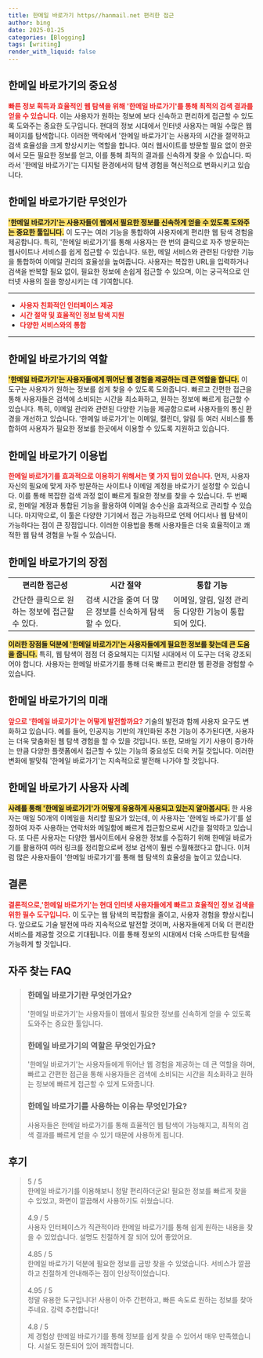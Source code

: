 ```yaml
---
title: 한메일 바로가기 https//hanmail.net 편리한 접근
author: bing
date: 2025-01-25
categories: [Blogging]
tags: [writing]
render_with_liquid: false
---
```



<h2 id='한메일_바로가기의_중요성'>한메일 바로가기의 중요성</h2>

<p><b><span style="color: #ee2323;">빠른 정보 획득과 효율적인 웹 탐색을 위해 '한메일 바로가기'를 통해 최적의 검색 결과를 얻을 수 있습니다.</span></b> 이는 사용자가 원하는 정보에 보다 신속하고 편리하게 접근할 수 있도록 도와주는 중요한 도구입니다. 현대의 정보 시대에서 인터넷 사용자는 매일 수많은 웹 페이지를 탐색합니다. 이러한 맥락에서 '한메일 바로가기'는 사용자의 시간을 절약하고 검색 효율성을 크게 향상시키는 역할을 합니다. 여러 웹사이트를 방문할 필요 없이 한곳에서 모든 필요한 정보를 얻고, 이를 통해 최적의 결과를 신속하게 찾을 수 있습니다. 따라서 '한메일 바로가기'는 디지털 환경에서의 탐색 경험을 혁신적으로 변화시키고 있습니다.</p>

<h2 id='한메일_바로가기란_무엇인가'>한메일 바로가기란 무엇인가</h2>

<p><b><span style="background-color: #ffe066;">'한메일 바로가기'는 사용자들이 웹에서 필요한 정보를 신속하게 얻을 수 있도록 도와주는 중요한 툴입니다.</span></b> 이 도구는 여러 기능을 통합하여 사용자에게 편리한 웹 탐색 경험을 제공합니다. 특히, '한메일 바로가기'를 통해 사용자는 한 번의 클릭으로 자주 방문하는 웹사이트나 서비스를 쉽게 접근할 수 있습니다. 또한, 메일 서비스와 관련된 다양한 기능을 통합하여 이메일 관리의 효율성을 높여줍니다. 사용자는 복잡한 URL을 입력하거나 검색을 반복할 필요 없이, 필요한 정보에 손쉽게 접근할 수 있으며, 이는 궁극적으로 인터넷 사용의 질을 향상시키는 데 기여합니다.</p>

<hr />

<ul>
    <li><b><span style="color: #ee2323;">사용자 친화적인 인터페이스 제공</span></b></li>
    <li><b><span style="color: #ee2323;">시간 절약 및 효율적인 정보 탐색 지원</span></b></li>
    <li><b><span style="color: #ee2323;">다양한 서비스와의 통합</span></b></li>
</ul>

<hr />

<h2 id='한메일_바로가기의_역할'>한메일 바로가기의 역할</h2>

<p><b><span style="background-color: #ffe066;">'한메일 바로가기'는 사용자들에게 뛰어난 웹 경험을 제공하는 데 큰 역할을 합니다.</span></b> 이 도구는 사용자가 원하는 정보를 쉽게 찾을 수 있도록 도와줍니다. 빠르고 간편한 접근을 통해 사용자들은 검색에 소비되는 시간을 최소화하고, 원하는 정보에 빠르게 접근할 수 있습니다. 특히, 이메일 관리와 관련된 다양한 기능을 제공함으로써 사용자들의 통신 환경을 개선하고 있습니다. '한메일 바로가기'는 이메일, 캘린더, 알림 등 여러 서비스를 통합하여 사용자가 필요한 정보를 한곳에서 이용할 수 있도록 지원하고 있습니다.</p>

<h2 id='한메일_바로가기_이용법'>한메일 바로가기 이용법</h2>

<p><b><span style="color: #ee2323;">한메일 바로가기를 효과적으로 이용하기 위해서는 몇 가지 팁이 있습니다.</span></b> 먼저, 사용자 자신의 필요에 맞게 자주 방문하는 사이트나 이메일 계정을 바로가기 설정할 수 있습니다. 이를 통해 복잡한 검색 과정 없이 빠르게 필요한 정보를 찾을 수 있습니다. 두 번째로, 한메일 계정과 통합된 기능을 활용하여 이메일 송수신을 효과적으로 관리할 수 있습니다. 마지막으로, 이 툴은 다양한 기기에서 접근 가능하므로 언제 어디서나 웹 탐색이 가능하다는 점이 큰 장점입니다. 이러한 이용법을 통해 사용자들은 더욱 효율적이고 쾌적한 웹 탐색 경험을 누릴 수 있습니다.</p>

<h2 id='한메일_바로가기의_장점'>한메일 바로가기의 장점</h2>

<table>
    <tr>
        <td style="text-align: center; height: 17px;"><b>편리한 접근성</b></td>
        <td style="text-align: center; height: 17px;"><b>시간 절약</b></td>
        <td style="text-align: center; height: 17px;"><b>통합 기능</b></td>
    </tr>
    <tr>
        <td>간단한 클릭으로 원하는 정보에 접근할 수 있다.</td>
        <td>검색 시간을 줄여 더 많은 정보를 신속하게 탐색할 수 있다.</td>
        <td>이메일, 알림, 일정 관리 등 다양한 기능이 통합되어 있다.</td>
    </tr>
</table>

<p><b><span style="background-color: #ffe066;">이러한 장점들 덕분에 '한메일 바로가기'는 사용자들에게 필요한 정보를 찾는데 큰 도움을 줍니다.</span></b> 특히, 웹 탐색이 점점 더 중요해지는 디지털 시대에서 이 도구는 더욱 강조되어야 합니다. 사용자는 한메일 바로가기를 통해 더욱 빠르고 편리한 웹 환경을 경험할 수 있습니다.</p>

<h2 id='한메일_바로가기의_미래'>한메일 바로가기의 미래</h2>

<p><b><span style="color: #ee2323;">앞으로 '한메일 바로가기'는 어떻게 발전할까요?</span></b> 기술의 발전과 함께 사용자 요구도 변화하고 있습니다. 예를 들어, 인공지능 기반의 개인화된 추천 기능이 추가된다면, 사용자는 더욱 맞춤화된 웹 탐색 경험을 할 수 있을 것입니다. 또한, 모바일 기기 사용이 증가하는 만큼 다양한 플랫폼에서 접근할 수 있는 기능의 중요성도 더욱 커질 것입니다. 이러한 변화에 발맞춰 '한메일 바로가기'는 지속적으로 발전해 나가야 할 것입니다.</p>

<h2 id='한메일_바로가기_사용자_사례'>한메일 바로가기 사용자 사례</h2>

<p><b><span style="background-color: #ffe066;">사례를 통해 '한메일 바로가기'가 어떻게 유용하게 사용되고 있는지 알아봅시다.</span></b> 한 사용자는 매일 50개의 이메일을 처리할 필요가 있는데, 이 사용자는 '한메일 바로가기'를 설정하여 자주 사용하는 연락처와 메일함에 빠르게 접근함으로써 시간을 절약하고 있습니다. 또 다른 사용자는 다양한 웹사이트에서 유용한 정보를 수집하기 위해 한메일 바로가기를 활용하여 여러 링크를 정리함으로써 정보 검색이 훨씬 수월해졌다고 합니다. 이처럼 많은 사용자들이 '한메일 바로가기'를 통해 웹 탐색의 효율성을 높이고 있습니다.</p>

<h2 id='한메일_바로가기_결론'>결론</h2>

<p><b><span style="color: #ee2323;">결론적으로,'한메일 바로가기'는 현대 인터넷 사용자들에게 빠르고 효율적인 정보 검색을 위한 필수 도구입니다.</span></b> 이 도구는 웹 탐색의 복잡함을 줄이고, 사용자 경험을 향상시킵니다. 앞으로도 기술 발전에 따라 지속적으로 발전할 것이며, 사용자들에게 더욱 더 편리한 서비스를 제공할 것으로 기대됩니다. 이를 통해 정보의 시대에서 더욱 스마트한 탐색을 가능하게 할 것입니다.</p>


<h2 id='자주_찾는_FAQ'>자주 찾는 FAQ</h2>
<div itemscope="" itemtype="https://schema.org/FAQPage"> 
<blockquote> 
<div itemscope="" itemprop="mainEntity" itemtype="https://schema.org/Question"> 
<h3 itemprop="name">한메일 바로가기란 무엇인가요?</h3> 
<div itemscope="" itemprop="acceptedAnswer" itemtype="https://schema.org/Answer"> 
<span itemprop="text"> 
<p>'한메일 바로가기'는 사용자들이 웹에서 필요한 정보를 신속하게 얻을 수 있도록 도와주는 중요한 툴입니다.</p> 
</span> 
</div> 
</div> 
<div itemscope="" itemprop="mainEntity" itemtype="https://schema.org/Question"> 
<h3 itemprop="name">한메일 바로가기의 역할은 무엇인가요?</h3> 
<div itemscope="" itemprop="acceptedAnswer" itemtype="https://schema.org/Answer"> 
<span itemprop="text"> 
<p>'한메일 바로가기'는 사용자들에게 뛰어난 웹 경험을 제공하는 데 큰 역할을 하며, 빠르고 간편한 접근을 통해 사용자들은 검색에 소비되는 시간을 최소화하고 원하는 정보에 빠르게 접근할 수 있게 도와줍니다.</p> 
</span> 
</div> 
</div> 
<div itemscope="" itemprop="mainEntity" itemtype="https://schema.org/Question"> 
<h3 itemprop="name">한메일 바로가기를 사용하는 이유는 무엇인가요?</h3> 
<div itemscope="" itemprop="acceptedAnswer" itemtype="https://schema.org/Answer"> 
<span itemprop="text"> 
<p>사용자들은 한메일 바로가기를 통해 효율적인 웹 탐색이 가능해지고, 최적의 검색 결과를 빠르게 얻을 수 있기 때문에 사용하게 됩니다.</p> 
</span> 
</div> 
</div> 
</blockquote> 
</div>
<h2 id='후기'>후기</h2>
<div itemscope itemtype="https://schema.org/Product">
  <blockquote>
  <div itemprop="review" itemscope itemtype="https://schema.org/Review">
      <div itemprop="reviewRating" itemscope itemtype="https://schema.org/Rating"> <span itemprop="ratingValue">5</span> / <span itemprop="bestRating">5</span> </div>
      <span itemprop="reviewBody">한메일 바로가기를 이용해보니 정말 편리하더군요! 필요한 정보를 빠르게 찾을 수 있었고, 화면이 깔끔해서 사용하기도 쉬웠습니다.</span>
  </div>
  <br>
  <div itemprop="review" itemscope itemtype="https://schema.org/Review">
      <div itemprop="reviewRating" itemscope itemtype="https://schema.org/Rating"> <span itemprop="ratingValue">4.9</span> / <span itemprop="bestRating">5</span> </div>
      <span itemprop="reviewBody">사용자 인터페이스가 직관적이라 한메일 바로가기를 통해 쉽게 원하는 내용을 찾을 수 있었습니다. 설명도 친절하게 잘 되어 있어 좋았어요.</span>
  </div>
  <br>
  <div itemprop="review" itemscope itemtype="https://schema.org/Review">
      <div itemprop="reviewRating" itemscope itemtype="https://schema.org/Rating"> <span itemprop="ratingValue">4.85</span> / <span itemprop="bestRating">5</span> </div>
      <span itemprop="reviewBody">한메일 바로가기 덕분에 필요한 정보를 금방 찾을 수 있었습니다. 서비스가 깔끔하고 친절하게 안내해주는 점이 인상적이었습니다.</span>
  </div>
  <br>
  <div itemprop="review" itemscope itemtype="https://schema.org/Review">
      <div itemprop="reviewRating" itemscope itemtype="https://schema.org/Rating"> <span itemprop="ratingValue">4.95</span> / <span itemprop="bestRating">5</span> </div>
      <span itemprop="reviewBody">정말 유용한 도구입니다! 사용이 아주 간편하고, 빠른 속도로 원하는 정보를 찾아주네요. 강력 추천합니다!</span>
  </div>
  <br>
  <div itemprop="review" itemscope itemtype="https://schema.org/Review">
      <div itemprop="reviewRating" itemscope itemtype="https://schema.org/Rating"> <span itemprop="ratingValue">4.8</span> / <span itemprop="bestRating">5</span> </div>
      <span itemprop="reviewBody">제 경험상 한메일 바로가기를 통해 정보를 쉽게 찾을 수 있어서 매우 만족했습니다. 시설도 정돈되어 있어 쾌적합니다.</span>
  </div>
  </blockquote>
</div>
